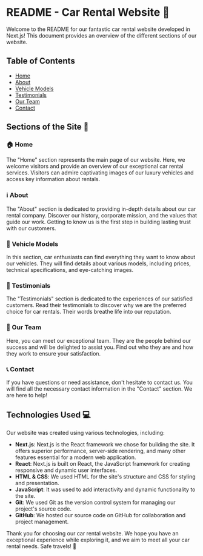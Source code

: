 # README - Car Rental Website 🚗

Welcome to the README for our fantastic car rental website developed in Next.js! This document provides an overview of the different sections of our website.

## Table of Contents

  - [Home](#home)
  - [About](#about)
  - [Vehicle Models](#vehicle-models)
  - [Testimonials](#testimonials)
  - [Our Team](#our-team)
  - [Contact](#contact)

## Sections of the Site 📑

### 🏠 Home

The "Home" section represents the main page of our website. Here, we welcome visitors and provide an overview of our exceptional car rental services. Visitors can admire captivating images of our luxury vehicles and access key information about rentals.

### ℹ️ About

The "About" section is dedicated to providing in-depth details about our car rental company. Discover our history, corporate mission, and the values that guide our work. Getting to know us is the first step in building lasting trust with our customers.

### 🚙 Vehicle Models

In this section, car enthusiasts can find everything they want to know about our vehicles. They will find details about various models, including prices, technical specifications, and eye-catching images.

### 🌟 Testimonials

The "Testimonials" section is dedicated to the experiences of our satisfied customers. Read their testimonials to discover why we are the preferred choice for car rentals. Their words breathe life into our reputation.

### 👥 Our Team

Here, you can meet our exceptional team. They are the people behind our success and will be delighted to assist you. Find out who they are and how they work to ensure your satisfaction.

### 📞 Contact

If you have questions or need assistance, don't hesitate to contact us. You will find all the necessary contact information in the "Contact" section. We are here to help!

## Technologies Used 💻

Our website was created using various technologies, including:

- **Next.js**: Next.js is the React framework we chose for building the site. It offers superior performance, server-side rendering, and many other features essential for a modern web application.
- **React**: Next.js is built on React, the JavaScript framework for creating responsive and dynamic user interfaces.
- **HTML & CSS**: We used HTML for the site's structure and CSS for styling and presentation.
- **JavaScript**: It was used to add interactivity and dynamic functionality to the site.
- **Git**: We used Git as the version control system for managing our project's source code.
- **GitHub**: We hosted our source code on GitHub for collaboration and project management.

Thank you for choosing our car rental website. We hope you have an exceptional experience while exploring it, and we aim to meet all your car rental needs. Safe travels! 🚀
